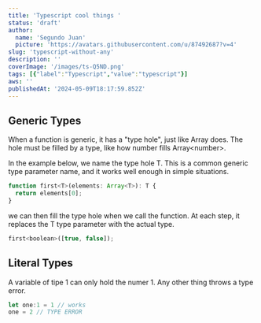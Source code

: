 ```yaml
---
title: 'Typescript cool things '
status: 'draft'
author:
  name: 'Segundo Juan'
  picture: 'https://avatars.githubusercontent.com/u/87492687?v=4'
slug: 'typescript-without-any'
description: ''
coverImage: '/images/ts-Q5ND.png'
tags: [{"label":"Typescript","value":"typescript"}]
aws: ''
publishedAt: '2024-05-09T18:17:59.852Z'
---
```


## Generic Types

When a function is generic, it has a "type hole", just like Array does. The hole must be filled by a type, like how number fills Array&lt;number&gt;.

In the example below, we name the type hole T. This is a common generic type parameter name, and it works well enough in simple situations.

```js
function first<T>(elements: Array<T>): T {
  return elements[0];
}
```

we can then fill the type hole when we call the function. At each step, it replaces the T type parameter with the actual type.

```js
first<boolean>([true, false]);
```

## Literal Types

A variable of tipe 1 can only hold the numer 1. Any other thing throws a type error.

```javascript
let one:1 = 1 // works
one = 2 // TYPE ERROR
```